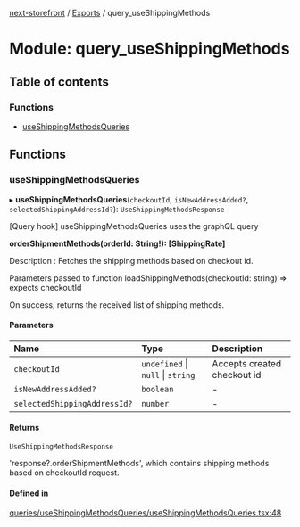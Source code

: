 [next-storefront](../README.md) / [Exports](../modules.md) / query_useShippingMethods

# Module: query_useShippingMethods

## Table of contents

### Functions

- [useShippingMethodsQueries](query_useShippingMethods.md#useshippingmethodsqueries)

## Functions

### useShippingMethodsQueries

▸ **useShippingMethodsQueries**(`checkoutId`, `isNewAddressAdded?`, `selectedShippingAddressId?`): `UseShippingMethodsResponse`

[Query hook] useShippingMethodsQueries uses the graphQL query

<b>orderShipmentMethods(orderId: String!): [ShippingRate]</b>

Description : Fetches the shipping methods based on checkout id.

Parameters passed to function loadShippingMethods(checkoutId: string) => expects checkoutId

On success, returns the received list of shipping methods.

#### Parameters

| Name                         | Type                              | Description                 |
| :--------------------------- | :-------------------------------- | :-------------------------- |
| `checkoutId`                 | `undefined` \| `null` \| `string` | Accepts created checkout id |
| `isNewAddressAdded?`         | `boolean`                         | -                           |
| `selectedShippingAddressId?` | `number`                          | -                           |

#### Returns

`UseShippingMethodsResponse`

'response?.orderShipmentMethods', which contains shipping methods based on checkoutId request.

#### Defined in

[queries/useShippingMethodsQueries/useShippingMethodsQueries.tsx:48](https://github.com/KiboSoftware/nextjs-storefront/blob/2f9709d/hooks/queries/useShippingMethodsQueries/useShippingMethodsQueries.tsx#L48)
